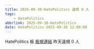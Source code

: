 ```yaml
---
title: 2025-09-30-HatePolitics 違規 0 人
tags:
    - HatePolitics
abbrlink: 2025-09-30-HatePolitics
date: HatePolitics-2025-09-30 12:00:00
---
```

HatePolitics 板 [板規連結](https://www.ptt.cc/bbs/HatePolitics/M.1617115262.A.D60.html)
昨天違規 0 人
